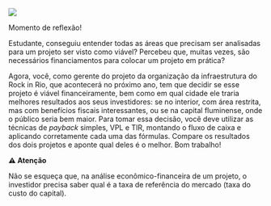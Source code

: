 [![](https://ampli-images.s3.amazonaws.com/production/becb248b-0af0-4c80-bfa0-3dea97b9e9a1/original)](https://ampli-images.s3.amazonaws.com/production/becb248b-0af0-4c80-bfa0-3dea97b9e9a1/original)

Momento de reflexão!

Estudante, conseguiu entender todas as áreas que precisam ser analisadas para um projeto ser visto como viável? Percebeu que, muitas vezes, são necessários financiamentos para colocar um projeto em prática?

Agora, você, como gerente do projeto da organização da infraestrutura do Rock in Rio, que acontecerá no próximo ano, tem que decidir se esse projeto é viável financeiramente, bem como em qual cidade ele traria melhores resultados aos seus investidores: se no interior, com área restrita, mas com benefícios fiscais interessantes, ou se na capital fluminense, onde o público seria bem maior. Para tomar essa decisão, você deve utilizar as técnicas de _payback_ simples, VPL e TIR, montando o fluxo de caixa e aplicando corretamente cada uma das fórmulas. Compare os resultados dos dois projetos e aponte qual deles é o melhor. Bom trabalho!

**⚠️ Atenção**

Não se esqueça que, na análise econômico-financeira de um projeto, o investidor precisa saber qual é a taxa de referência do mercado (taxa do custo do capital).